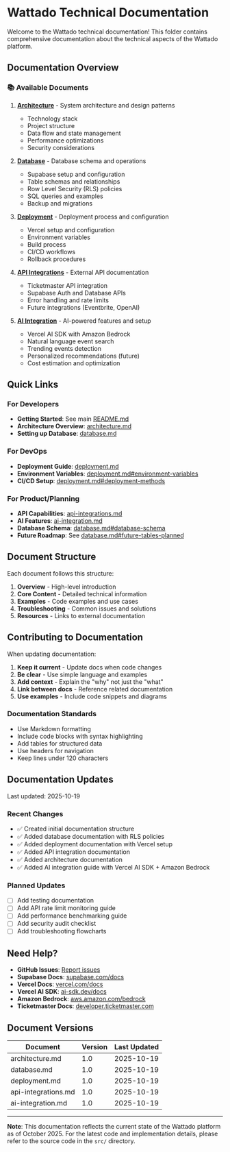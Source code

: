 # Wattado Technical Documentation

Welcome to the Wattado technical documentation! This folder contains comprehensive documentation about the technical aspects of the Wattado platform.

## Documentation Overview

### 📚 Available Documents

1. **[Architecture](./architecture.md)** - System architecture and design patterns
   - Technology stack
   - Project structure
   - Data flow and state management
   - Performance optimizations
   - Security considerations

2. **[Database](./database.md)** - Database schema and operations
   - Supabase setup and configuration
   - Table schemas and relationships
   - Row Level Security (RLS) policies
   - SQL queries and examples
   - Backup and migrations

3. **[Deployment](./deployment.md)** - Deployment process and configuration
   - Vercel setup and configuration
   - Environment variables
   - Build process
   - CI/CD workflows
   - Rollback procedures

4. **[API Integrations](./api-integrations.md)** - External API documentation
   - Ticketmaster API integration
   - Supabase Auth and Database APIs
   - Error handling and rate limits
   - Future integrations (Eventbrite, OpenAI)

5. **[AI Integration](./ai-integration.md)** - AI-powered features and setup
   - Vercel AI SDK with Amazon Bedrock
   - Natural language event search
   - Trending events detection
   - Personalized recommendations (future)
   - Cost estimation and optimization

## Quick Links

### For Developers
- **Getting Started**: See main [README.md](../README.md)
- **Architecture Overview**: [architecture.md](./architecture.md)
- **Setting up Database**: [database.md](./database.md)

### For DevOps
- **Deployment Guide**: [deployment.md](./deployment.md)
- **Environment Variables**: [deployment.md#environment-variables](./deployment.md#environment-variables)
- **CI/CD Setup**: [deployment.md#deployment-methods](./deployment.md#deployment-methods)

### For Product/Planning
- **API Capabilities**: [api-integrations.md](./api-integrations.md)
- **AI Features**: [ai-integration.md](./ai-integration.md)
- **Database Schema**: [database.md#database-schema](./database.md#database-schema)
- **Future Roadmap**: See [database.md#future-tables-planned](./database.md#future-tables-planned)

## Document Structure

Each document follows this structure:

1. **Overview** - High-level introduction
2. **Core Content** - Detailed technical information
3. **Examples** - Code examples and use cases
4. **Troubleshooting** - Common issues and solutions
5. **Resources** - Links to external documentation

## Contributing to Documentation

When updating documentation:

1. **Keep it current** - Update docs when code changes
2. **Be clear** - Use simple language and examples
3. **Add context** - Explain the "why" not just the "what"
4. **Link between docs** - Reference related documentation
5. **Use examples** - Include code snippets and diagrams

### Documentation Standards

- Use Markdown formatting
- Include code blocks with syntax highlighting
- Add tables for structured data
- Use headers for navigation
- Keep lines under 120 characters

## Documentation Updates

Last updated: 2025-10-19

### Recent Changes
- ✅ Created initial documentation structure
- ✅ Added database documentation with RLS policies
- ✅ Added deployment documentation with Vercel setup
- ✅ Added API integration documentation
- ✅ Added architecture documentation
- ✅ Added AI integration guide with Vercel AI SDK + Amazon Bedrock

### Planned Updates
- [ ] Add testing documentation
- [ ] Add API rate limit monitoring guide
- [ ] Add performance benchmarking guide
- [ ] Add security audit checklist
- [ ] Add troubleshooting flowcharts

## Need Help?

- **GitHub Issues**: [Report issues](https://github.com/anthropics/claude-code/issues)
- **Supabase Docs**: [supabase.com/docs](https://supabase.com/docs)
- **Vercel Docs**: [vercel.com/docs](https://vercel.com/docs)
- **Vercel AI SDK**: [ai-sdk.dev/docs](https://ai-sdk.dev/docs)
- **Amazon Bedrock**: [aws.amazon.com/bedrock](https://aws.amazon.com/bedrock)
- **Ticketmaster Docs**: [developer.ticketmaster.com](https://developer.ticketmaster.com)

## Document Versions

| Document | Version | Last Updated |
|----------|---------|--------------|
| architecture.md | 1.0 | 2025-10-19 |
| database.md | 1.0 | 2025-10-19 |
| deployment.md | 1.0 | 2025-10-19 |
| api-integrations.md | 1.0 | 2025-10-19 |
| ai-integration.md | 1.0 | 2025-10-19 |

---

**Note**: This documentation reflects the current state of the Wattado platform as of October 2025. For the latest code and implementation details, please refer to the source code in the `src/` directory.
